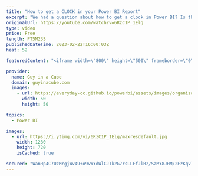 ```yaml
---
title: "How to get a CLOCK in your Power BI Report"
excerpt: "We had a question about how to get a clock in Power BI? Is that even possible? Patrick takes advantage of the Deneb visual to make it happen!  Vega Clock Sample https://vega.github.io/vega/examples/clock/  HTML Content Custom Visual Limitations https://www.html-content.com/reference/limitations  Kerry"
originalUrl: https://youtube.com/watch?v=6RzC1P_1Elg
type: video
price: Free
length: PT5M23S
publishedDateTime: 2023-02-22T16:00:03Z
heat: 52

featuredContent: "<iframe width=\"800\" height=\"500\" frameborder=\"0\" src=\"https://www.youtube.com/embed/6RzC1P_1Elg\" allow=\"accelerometer; autoplay; encrypted-media; gyroscope; picture-in-picture\" allowfullscreen></iframe>"

provider:
  name: Guy in a Cube
  domain: guyinacube.com
  images:
    - url: https://everyday-cc.github.io/powerbi/assets/images/organizations/guyinacube.com-50x50.jpg
      width: 50
      height: 50

topics:
  - Power BI

images:
  - url: https://i.ytimg.com/vi/6RzC1P_1Elg/maxresdefault.jpg
    width: 1280
    height: 720
    isCached: true

secured: "WanHp4C7UzMrgjWv49+o9vWYdWlCJTk2G7rsLLFfJlB2/SzMY8JHM/2EzKqvT8V4NZb3bPzh5ekoofXN5CTAIbZJVNjbBhx9xWwYAAWYQkiNdwDOjuuj5YI3lR3DGW2f/i7gOpugAvNec9yao2+MtOqsStqdbH4j1JjSzuciwQxOmPmUp1ZmDyosHe+QQsavKiLv3U9teFTC4ltPwQZjfDmNLOQIzJEgU2+jJZayG26N9rhtXLnIOOvmTK6UA0RWfTBSFN9MycR0/UdmgfJQlpSv9YvfOgNKLAyWoE9s0FJp8VM1uW+PIYmjjb7L+eSuVmCAXL8g2Fy+Ipjvql45JTDae6LROIMbFnjfjgT5eWQI9NJSx57fPNQSsxvXnkDT7ZJV9pjMCBAFFrRsMPF6MjfNHsMwC17iCc7yCgClXtk=;5KfwPERWwSfnoxIzsJMjRw=="
---
```


